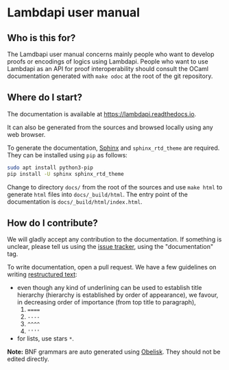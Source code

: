 Lambdapi user manual
====================

Who is this for?
----------------

The Lamdbapi user manual concerns mainly people who want to develop proofs or
encodings of logics using Lambdapi. People who want to use Lambdapi as an API
for proof interoperability should consult the OCaml documentation generated with
`make odoc` at the root of the git repository.

Where do I start?
-----------------

The documentation is available at <https://lambdapi.readthedocs.io>.

It can also be generated from the sources and browsed locally using any web
browser.

To generate the documentation, [Sphinx](https://www.sphinx-doc.org/)
and `sphinx_rtd_theme` are required.  They can be installed using
`pip` as follows:

```bash
sudo apt install python3-pip
pip install -U sphinx sphinx_rtd_theme
```

Change to directory `docs/` from the root of the sources
and use `make html` to generate `html` files into `docs/_build/html`.
The entry point of the documentation is `docs/_build/html/index.html`.

How do I contribute?
--------------------

We will gladly accept any contribution to the documentation. If something is
unclear, please tell us using the 
[issue tracker](https://github.com/Deducteam/lambdapi/issues), using the 
"documentation" tag.

To write documentation, open a pull request. We have a few guidelines on writing
[restructured text](https://www.sphinx-doc.org/en/master/usage/restructuredtext/basics.html):

* even though any kind of underlining can be used to establish title hierarchy 
  (hierarchy is established by order of appearance), we favour, in decreasing
  order of importance (from top title to paragraph),
  1. `====`
  2. `----`
  3. `^^^^`
  4. `''''`
* for lists, use stars `*`.

**Note:** BNF grammars are auto generated using 
  [Obelisk](https://github.com/Lelio-Brun/Obelisk). They should not be edited 
  directly.

